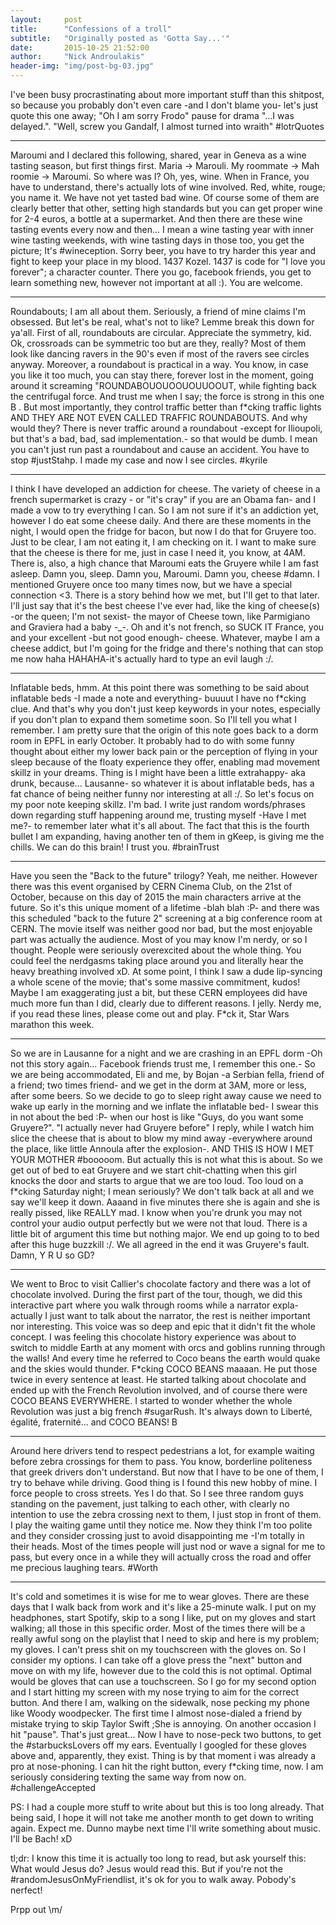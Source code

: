 ```yaml
---
layout:     post
title:      "Confessions of a troll"
subtitle:   "Originally posted as 'Gotta Say...'"
date:       2015-10-25 21:52:00
author:     "Nick Androulakis"
header-img: "img/post-bg-03.jpg"
---
```


I've been busy procrastinating about more important stuff than this shitpost, so because you probably don't even care -and I don't blame you- let's just quote this one away; "Oh I am sorry Frodo" pause for drama "...I was delayed.". "Well, screw you Gandalf, I almost turned into wraith" #lotrQuotes

___
Maroumi and I declared this following, shared, year in Geneva as a wine tasting season, but first things first. Maria -> Marouli. My roommate -> Mah roomie -> Maroumi. So where was I? Oh, yes, wine. When in France, you have to understand, there's actually lots of wine involved. Red, white, rouge; you name it. We have not yet tasted bad wine. Of course some of them are clearly better that other, setting high standards but you can get proper wine for 2-4 euros, a bottle at a supermarket. And then there are these wine tasting events every now and then... I mean a wine tasting year with inner wine tasting weekends, with wine tasting days in those too, you get the picture; It's #wineception. Sorry beer, you have to try harder this year and fight to keep your place in my blood. 1437 Kozel. 1437 is code for "I love you forever"; a character counter. There you go, facebook friends, you get to learn something new, however not important at all :). You are welcome.

___
Roundabouts; I am all about them. Seriously, a friend of mine claims I'm obsessed. But let's be real, what's not to like? Lemme break this down for ya'all. First of all, roundabouts are circular. Appreciate the symmetry, kid. Ok, crossroads can be symmetric too but are they, really? Most of them look like dancing ravers in the 90's even if most of the ravers see circles anyway. Moreover, a roundabout is practical in a way. You know, in case you like it too much, you can stay there, forever lost in the moment, going around it screaming "ROUNDABOUOUOOUOUUOOUT, while fighting back the centrifugal force. And trust me when I say; the force is strong in this one  B  . But most importantly, they control traffic better than f*cking traffic lights AND THEY ARE NOT EVEN CALLED TRAFFIC ROUNDABOUTS. And why would they? There is never traffic around a roundabout -except for Ilioupoli, but that's a bad, bad, sad implementation.- so that would be dumb. I mean you can't just run past a roundabout and cause an accident. You have to stop #justStahp. I made my case and now I see circles. #kyrile

___
I think I have developed an addiction for cheese. The variety of cheese in a french supermarket is crazy - or "it's cray" if you are an Obama fan- and I made a vow to try everything I can. So I am not sure if it's an addiction yet, however I do eat some cheese daily. And there are these moments in the night, I would open the fridge for bacon, but now I do that for Gruyere too. Just to be clear, I am not eating it, I am checking on it. I want to make sure that the cheese is there for me, just in case I need it, you know, at 4AM. There is, also, a high chance that Maroumi eats the Gruyere while I am fast asleep. Damn you, sleep. Damn you, Maroumi. Damn you, cheese #damn. I mentioned Gruyere once too many times now, but we have a special connection <3. There is a story behind how we met, but I'll get to that later. I'll just say that it's the best cheese I've ever had, like the king of cheese(s) -or the queen; I'm not sexist- the mayor of Cheese town, like Parmigiano and Graviera had a baby -_-. Oh and it's not french, so SUCK IT France, you and your excellent -but not good enough- cheese. Whatever, maybe I am a cheese addict, but I'm going for the fridge and there's nothing that can stop me now haha HAHAHA-it's actually hard to type an evil laugh :/.

___
Inflatable beds, hmm. At this point there was something to be said about inflatable beds -I made a note and everything- buuuut I have no f*cking clue. And that's why you don't just keep keywords in your notes, especially if you don't plan to expand them sometime soon. So I'll tell you what I remember. I am pretty sure that the origin of this note goes back to a dorm room in EPFL in early October. It probably had to do with some funny thought about either my lower back pain or the perception of flying in your sleep because of the floaty experience they offer, enabling mad movement skillz in your dreams. Thing is I might have been a little extrahappy- aka drunk, because... Lausanne- so whatever it is about inflatable beds, has a fat chance of being neither funny nor interesting at all :/. So let's focus on my poor note keeping skillz. I'm bad. I write just random words/phrases down regarding stuff happening around me, trusting myself -Have I met me?- to remember later what it's all about. The fact that this is the fourth bullet I am expanding, having another ten of them in gKeep, is giving me the chills. We can do this brain! I trust you. #brainTrust

___
Have you seen the "Back to the future" trilogy? Yeah, me neither. However there was this event organised by CERN Cinema Club, on the 21st of October, because on this day of 2015 the main characters arrive at the future. So it's this unique moment of a lifetime -blah blah :P- and there was this scheduled "back to the future 2" screening at a big conference room at CERN. The movie itself was neither good nor bad, but the most enjoyable part was actually the audience. Most of you may know I'm nerdy, or so I thought. People were seriously overexcited about the whole thing. You could feel the nerdgasms taking place around you and literally hear the heavy breathing involved xD. At some point, I think I saw a dude lip-syncing a whole scene of the movie; that's some massive commitment, kudos! Maybe I am exaggerating just a bit, but these CERN employees did have much more fun than I did, clearly due to different reasons. I jelly. Nerdy me, if you read these lines, please come out and play. F*ck it, Star Wars marathon this week.

___
So we are in Lausanne for a night and we are crashing in an EPFL dorm -Oh not this story again... Facebook friends trust me, I remember this one.- So we are being accommodated, Eli and me, by Bojan -a Serbian fella, friend of a friend; two times friend- and we get in the dorm at 3AM, more or less, after some beers. So we decide to go to sleep right away cause we need to wake up early in the morning and we inflate the inflatable bed- I swear this in not about the bed :P- when our host is like "Guys, do you want some Gruyere?". "I actually never had Gruyere before" I reply, while I watch him slice the cheese that is about to blow my mind away -everywhere around the place, like little Annoula after the explosion-. AND THIS IS HOW I MET YOUR MOTHER #booooom. But actually this is not what this is about. So we get out of bed to eat Gruyere and we start chit-chatting when this girl knocks the door and starts to argue that we are too loud. Too loud on a f*cking Saturday night; I mean seriously? We don't talk back at all and we say we'll keep it down. Aaaand in five minutes there she is again and she is really pissed, like REALLY mad. I know when you're drunk you may not control your audio output perfectly but we were not that loud. There is a little bit of argument this time but nothing major. We end up going to to bed after this huge buzzkill :/. We all agreed in the end it was Gruyere's fault. Damn, Y R U so GD?

___
We went to Broc to visit Callier's chocolate factory and there was a lot of chocolate involved. During the first part of the tour, though, we did this interactive part where you walk through rooms while a narrator expla- actually I just want to talk about the narrator, the rest is neither important nor interesting. This voice was so deep and epic that it didn't fit the whole concept. I was feeling this chocolate history experience was about to switch to middle Earth at any moment with orcs and goblins running through the walls! And every time he referred to Coco beans the earth would quake and the skies would thunder. F*cking COCO BEANS maaaan. He put those twice in every sentence at least. He started talking about chocolate and ended up with the French Revolution involved, and of course there were COCO BEANS EVERYWHERE. I started to wonder whether the whole Revolution was just a big french #sugarRush. It's always down to Liberté, égalité, fraternité... and COCO BEANS! B

___
Around here drivers tend to respect pedestrians a lot, for example waiting before zebra crossings for them to pass. You know, borderline politeness that greek drivers don't understand. But now that I have to be one of them, I try to behave while driving. Good thing is I found this new hobby of mine. I force people to cross streets. Yes I do that. So I see three random guys standing on the pavement, just talking to each other, with clearly no intention to use the zebra crossing next to them, I just stop in front of them. I play the waiting game until they notice me. Now they think I'm too polite and they consider crossing just to avoid disappointing me -I'm totally in their heads. Most of the times people will just nod or wave a signal for me to pass, but every once in a while they will actually cross the road and offer me precious laughing tears. #Worth

___
It's cold and sometimes it is wise for me to wear gloves. There are these days that I walk back from work and it's like a 25-minute walk. I put on my headphones, start Spotify, skip to a song I like, put on my gloves and start walking; all those in this specific order. Most of the times there will be a really awful song on the playlist that I need to skip and here is my problem; my gloves. I can't press shit on my touchscreen with the gloves on. So I consider my options. I can take off a glove press the "next" button and move on with my life, however due to the cold this is not optimal. Optimal would be gloves that can use a touchscreen. So I go for my second option and I start hitting my screen with my nose trying to aim for the correct button. And there I am, walking on the sidewalk, nose pecking my phone like Woody woodpecker. The first time I almost nose-dialed a friend by mistake trying to skip Taylor Swift ;She is annoying. On another occasion I hit "pause". That's just great... Now I have to nose-peck two buttons, to get the #starbucksLovers off my ears. Eventually I googled for these gloves above and, apparently, they exist. Thing is by that moment i was already a pro at nose-phoning. I can hit the right button, every f*cking time, now. I am seriously considering texting the same way from now on. #challengeAccepted

PS: I had a couple more stuff to write about but this is too long already. That being said, I hope it will not take me another month to get down to writing again. Expect me. Dunno maybe next time I'll write something about music. I'll be Bach! xD

tl;dr: I know this time it is actually too long to read, but ask yourself this: What would Jesus do? Jesus would read this. But if you're not the #randomJesusOnMyFriendlist, it's ok for you to walk away. Pobody's nerfect!

Prpp out \m/
